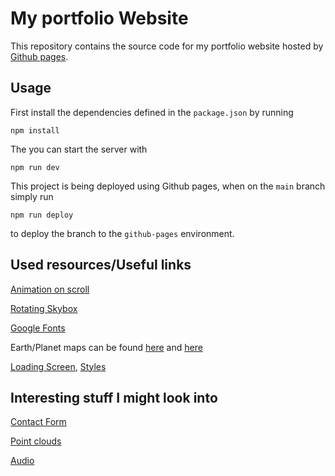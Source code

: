 # My portfolio Website

This repository contains the source code for my portfolio website hosted by [Github pages](https://nikkelm.github.io/).

## Usage

First install the dependencies defined in the `package.json` by running

```terminal
npm install
```

The you can start the server with

```terminal
npm run dev
```

This project is being deployed using Github pages, when on the `main` branch simply run

```terminal
npm run deploy
```

to deploy the branch to the `github-pages` environment.
 
## Used resources/Useful links

[Animation on scroll](https://sbcode.net/threejs/animate-on-scroll/)

[Rotating Skybox](https://codinhood.com/post/create-skybox-with-threejs)

[Google Fonts](https://fonts.google.com/)

Earth/Planet maps can be found [here](http://www.celestiamotherlode.net/catalog/earthbumpspec.html) and [here](http://planetpixelemporium.com/planets.html)

[Loading Screen](https://discourse.threejs.org/t/basic-loading-screen/2332), [Styles](https://freefrontend.com/css-loaders/)

## Interesting stuff I might look into

[Contact Form](https://www.foolishdeveloper.com/2022/03/popup-contact-form-html.html)

[Point clouds](https://dev.to/maniflames/pointcloud-effect-in-three-js-3eic)

[Audio](https://stackoverflow.com/questions/47814060/how-to-play-audio-in-three-js)